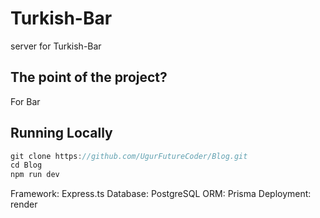# Turkish-Bar
server for Turkish-Bar

## The point of the project?
For Bar 

## Running Locally
```js
git clone https://github.com/UgurFutureCoder/Blog.git
cd Blog
npm run dev
```

Framework: Express.ts
Database: PostgreSQL
ORM: Prisma
Deployment: render
